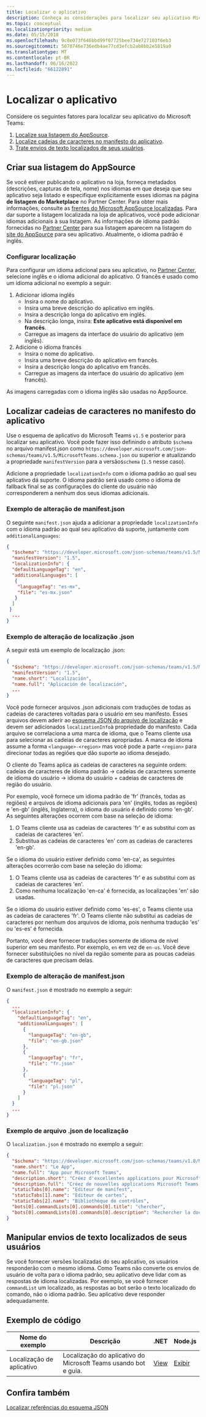 ```yaml
---
title: Localizar o aplicativo
description: Conheça as considerações para localizar seu aplicativo Microsoft Teams e localizar cadeias de caracteres no manifesto do aplicativo.
ms.topic: conceptual
ms.localizationpriority: medium
ms.date: 05/15/2018
ms.openlocfilehash: 9c8e073f646bbd99f07725bee734e727103f6eb3
ms.sourcegitcommit: 5070746e736edb4ae77cd3efcb2ab8bb2e5819a0
ms.translationtype: MT
ms.contentlocale: pt-BR
ms.lasthandoff: 06/16/2022
ms.locfileid: "66122891"
---
```

# <a name="localize-your-app"></a>Localizar o aplicativo

Considere os seguintes fatores para localizar seu aplicativo do Microsoft Teams:

1. [Localize sua listagem do AppSource](#localize-your-appsource-listing).
1. [Localize cadeias de caracteres no manifesto do aplicativo](#localize-strings-in-your-app-manifest).
1. [Trate envios de texto localizados de seus usuários](#handle-localized-text-submissions-from-your-users).

## <a name="localize-your-appsource-listing"></a>Criar sua listagem do AppSource

Se você estiver publicando o aplicativo na loja, forneça metadados (descrições, capturas de tela, nome) nos idiomas em que deseja que seu aplicativo seja listado e especifique explicitamente esses idiomas na página **de listagem do Marketplace** no Partner Center. Para obter mais informações, consulte as [frentes do Microsoft AppSource localizadas](/office/dev/store/prepare-localized-solutions#localized-microsoft-appsource-fronts). Para dar suporte a listagem localizada na loja de aplicativos, você pode adicionar idiomas adicionais à sua listagem. As informações de idioma padrão fornecidas no [Partner Center](/office/dev/store/submit-to-appsource-via-partner-center) para sua listagem aparecem na listagem do [site do AppSource](https://appsource.microsoft.com/marketplace/apps?product=office%3Bteams&page=1 "O AppSource é um local para todas as necessidades da sua equipe. Reúna tudo, incluindo chats, reuniões, chamadas, arquivos e ferramentas para habilitar o trabalho em equipe mais produtivo.") para seu aplicativo. Atualmente, o idioma padrão é inglês.

### <a name="configure-localization"></a>Configurar localização

Para configurar um idioma adicional para seu aplicativo, no [Partner Center](/office/dev/store/submit-to-appsource-via-partner-center), selecione inglês e o idioma adicional do aplicativo. O francês é usado como um idioma adicional no exemplo a seguir:

1. Adicionar idioma inglês
    * Insira o nome do aplicativo.
    * Insira uma breve descrição do aplicativo em inglês.
    * Insira a descrição longa do aplicativo em inglês.
    * Na descrição longa, insira: **Este aplicativo está disponível em francês**.
    * Carregue as imagens da interface do usuário do aplicativo (em inglês).
2. Adicione o idioma francês
    * Insira o nome do aplicativo.
    * Insira uma breve descrição do aplicativo em francês.
    * Insira a descrição longa do aplicativo em francês.
    * Carregue as imagens da interface do usuário do aplicativo (em francês).

As imagens carregadas com o idioma inglês são usadas no AppSource.

## <a name="localize-strings-in-your-app-manifest"></a>Localizar cadeias de caracteres no manifesto do aplicativo

Use o esquema de aplicativo do Microsoft Teams `v1.5` e posterior para localizar seu aplicativo. Você pode fazer isso definindo o atributo `$schema` no arquivo manifest.json como `https://developer.microsoft.com/json-schemas/teams/v1.5/MicrosoftTeams.schema.json` ou superior e atualizando a propriedade `manifestVersion` para a versão`$schema` (`1.5` nesse caso).

Adicione a propriedade `localizationInfo` com o idioma padrão ao qual seu aplicativo dá suporte. O idioma padrão será usado como o idioma de fallback final se as configurações do cliente do usuário não corresponderem a nenhum dos seus idiomas adicionais.

### <a name="example-manifestjson-change"></a>Exemplo de alteração de manifest.json

O seguinte `manifest.json` ajuda a adicionar a propriedade `localizationInfo` com o idioma padrão ao qual seu aplicativo dá suporte, juntamente com `additionalLanguages`:

```json
{
  "$schema": "https://developer.microsoft.com/json-schemas/teams/v1.5/MicrosoftTeams.schema.json",
  "manifestVersion": "1.5",
  "localizationInfo": {
  "defaultLanguageTag": "en",
  "additionalLanguages": [
   {
    "languageTag": "es-mx",
    "file": "es-mx.json"
   }
  ]
 }
  ...
}
```

### <a name="example-localization-json-change"></a>Exemplo de alteração de localização .json

A seguir está um exemplo de localização .json:

```json
{
  "$schema": "https://developer.microsoft.com/json-schemas/teams/v1.5/MicrosoftTeams.Localization.schema.json",
  "manifestVersion": "1.5",
  "name.short": "Localización",
  "name.full": "Aplicación de localización",
  ...
}
```

Você pode fornecer arquivos .json adicionais com traduções de todas as cadeias de caracteres voltadas para o usuário em seu manifesto. Esses arquivos devem aderir ao [esquema JSON do arquivo de localização](../../resources/schema/localization-schema.md) e devem ser adicionados `localizationInfo`à propriedade do manifesto. Cada arquivo se correlaciona a uma marca de idioma, que o Teams cliente usa para selecionar as cadeias de caracteres apropriadas. A marca de idioma assume a forma `<language>-<region>` mas você pode a parte `<region>` para direcionar todas as regiões que dão suporte ao idioma desejado.

O cliente do Teams aplica as cadeias de caracteres na seguinte ordem: cadeias de caracteres de idioma padrão -> cadeias de caracteres somente de idioma do usuário -> idioma do usuário + cadeias de caracteres de região do usuário.

Por exemplo, você fornece um idioma padrão de 'fr' (francês, todas as regiões) e arquivos de idioma adicionais para 'en' (inglês, todas as regiões) e 'en-gb' (inglês, Inglaterra), o idioma do usuário é definido como 'en-gb'. As seguintes alterações ocorrem com base na seleção de idioma:

1. O Teams cliente usa as cadeias de caracteres 'fr' e as substitui com as cadeias de caracteres 'en'.
1. Substitua as cadeias de caracteres 'en' com as cadeias de caracteres 'en-gb'.

Se o idioma do usuário estiver definido como 'en-ca', as seguintes alterações ocorrerão com base na seleção do idioma:

1. O Teams cliente usa as cadeias de caracteres 'fr' e as substitui com as cadeias de caracteres 'en'.
1. Como nenhuma localização 'en-ca' é fornecida, as localizações 'en' são usadas.

Se o idioma do usuário estiver definido como 'es-es', o Teams cliente usa as cadeias de caracteres 'fr'. O Teams cliente não substitui as cadeias de caracteres por nenhum dos arquivos de idioma, pois nenhuma tradução 'es' ou 'es-es' é fornecida.

Portanto, você deve fornecer traduções somente de idioma de nível superior em seu manifesto. Por exemplo, `en` em vez de `en-us`. Você deve fornecer substituições no nível da região somente para as poucas cadeias de caracteres que precisam delas.

### <a name="example-manifestjson-change"></a>Exemplo de alteração de manifest.json

O `manifest.json` é mostrado no exemplo a seguir:

```json
{
  ...
  "localizationInfo": {
    "defaultLanguageTag": "en",
    "additionalLanguages": [
      {
        "languageTag": "en-gb",
        "file": "en-gb.json"
      },
      {
        "languageTag": "fr",
        "file": "fr.json"
      },
      {
        "languageTag": "pl",
        "file": "pl.json"
      }
    ]
  }
  ...
}
```

### <a name="example-localization-json-file"></a>Exemplo de arquivo .json de localização

 O `localization.json` é mostrado no exemplo a seguir:

```json
{
  "$schema": "https://developer.microsoft.com/json-schemas/teams/v1.8/MicrosoftTeams.Localization.schema.json",
  "name.short": "Le App",
  "name.full": "App pour Microsoft Teams",
  "description.short": "Créez d'excellentes applications pour Microsoft Teams avec App.",
  "description.full": "Créez de nouvelles applications Microsoft Teams, concevez et prévisualisez des cartes bot, et explorez la documentation avec App.",
  "staticTabs[0].name": "Editeur de manifest",
  "staticTabs[1].name": "Editeur de cartes",
  "staticTabs[2].name": "Bibliothèque de contrôles",
  "bots[0].commandLists[0].commands[0].title": "chercher",
  "bots[0].commandLists[0].commands[0].description": "Rechercher la documentation Teams pertinente"
}
```

## <a name="handle-localized-text-submissions-from-your-users"></a>Manipular envios de texto localizados de seus usuários

Se você fornecer versões localizadas do seu aplicativo, os usuários responderão com o mesmo idioma. Como Teams não converte os envios de usuário de volta para o idioma padrão, seu aplicativo deve lidar com as respostas de idioma localizadas. Por exemplo, se você fornecer `commandList` um localizado, as respostas ao bot serão o texto localizado do comando, não o idioma padrão. Seu aplicativo deve responder adequadamente.

## <a name="code-sample"></a>Exemplo de código

| Nome do exemplo | Descrição | .NET | Node.js |
|-------------|-------------|------|------|
| Localização de aplicativo | Localização do aplicativo do Microsoft Teams usando bot e guia. | [View](https://github.com/OfficeDev/Microsoft-Teams-Samples/tree/main/samples/app-localization/csharp) |[Exibir](https://github.com/OfficeDev/Microsoft-Teams-Samples/tree/main/samples/app-localization/nodejs) |

## <a name="see-also"></a>Confira também

[Localizar referências do esquema JSON](~/resources/schema/localization-schema.md)
